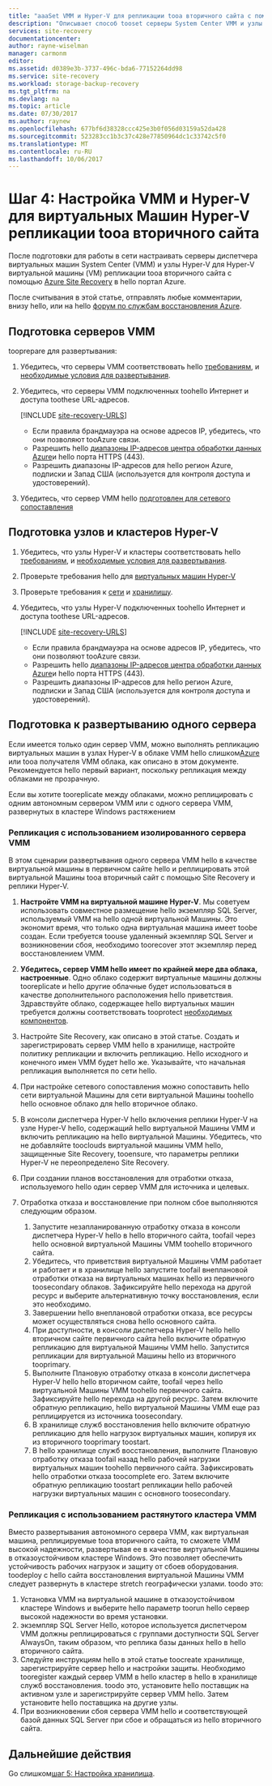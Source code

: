 ```yaml
---
title: "aaaSet VMM и Hyper-V для репликации tooa вторичного сайта с помощью Azure Site Recovery | Документы Microsoft"
description: "Описывает способ tooset серверы System Center VMM и узлы Hyper-V для репликации tooa вторичный сайт VMM."
services: site-recovery
documentationcenter: 
author: rayne-wiselman
manager: carmonm
editor: 
ms.assetid: d0389e3b-3737-496c-bda6-77152264dd98
ms.service: site-recovery
ms.workload: storage-backup-recovery
ms.tgt_pltfrm: na
ms.devlang: na
ms.topic: article
ms.date: 07/30/2017
ms.author: raynew
ms.openlocfilehash: 677bf6d38328ccc425e3b0f056d03159a52da428
ms.sourcegitcommit: 523283cc1b3c37c428e77850964dc1c33742c5f0
ms.translationtype: MT
ms.contentlocale: ru-RU
ms.lasthandoff: 10/06/2017
---
```

# <a name="step-4-set-up-vmm-and-hyper-v-for-hyper-v-vm-replication-tooa-secondary-site"></a>Шаг 4: Настройка VMM и Hyper-V для виртуальных Машин Hyper-V репликации tooa вторичного сайта 

После подготовки для работы в сети настраивать серверы диспетчера виртуальных машин System Center (VMM) и узлы Hyper-V для Hyper-V виртуальной машины (VM) репликации tooa вторичного сайта с помощью [Azure Site Recovery](site-recovery-overview.md) в hello портал Azure. 

После считывания в этой статье, отправлять любые комментарии, внизу hello, или на hello [форум по службам восстановления Azure](https://social.msdn.microsoft.com/forums/azure/home?forum=hypervrecovmgr).



## <a name="prepare-vmm-servers"></a>Подготовка серверов VMM 

tooprepare для развертывания:


1. Убедитесь, что серверы VMM соответствовать hello [требованиям](site-recovery-support-matrix-to-sec-site.md#on-premises-servers), и [необходимые условия для развертывания](vmm-to-vmm-walkthrough-prerequisites.md).
2. Убедитесь, что серверы VMM подключенных toohello Интернет и доступа toothese URL-адресов.
    
    [!INCLUDE [site-recovery-URLS](../../includes/site-recovery-URLS.md)]
    
    - Если правила брандмауэра на основе адресов IP, убедитесь, что они позволяют tooAzure связи.
    - Разрешить hello [диапазоны IP-адресов центра обработки данных Azure](https://www.microsoft.com/download/confirmation.aspx?id=41653)и hello порта HTTPS (443).
    - Разрешить диапазоны IP-адресов для hello регион Azure, подписки и Запад США (используется для контроля доступа и удостоверений).
3. Убедитесь, что сервер VMM hello [подготовлен для сетевого сопоставления](vmm-to-vmm-walkthrough-network.md#prepare-for-network-mapping)


## <a name="prepare-hyper-v-hostsclusters"></a>Подготовка узлов и кластеров Hyper-V

1. Убедитесь, что узлы Hyper-V и кластеры соответствовать hello [требованиям](site-recovery-support-matrix-to-sec-site.md#on-premises-servers), и [необходимые условия для развертывания](vmm-to-vmm-walkthrough-prerequisites.md).
2. Проверьте требования hello для [виртуальных машин Hyper-V](site-recovery-support-matrix-to-sec-site.md#support-for-replicated-machine-os-versions)
3. Проверьте требования к [сети](site-recovery-support-matrix-to-sec-site.md#network-configuration) и [хранилищу](site-recovery-support-matrix-to-sec-site.md#storage).
4. Убедитесь, что узлы Hyper-V подключенных toohello Интернет и доступа toothese URL-адресов.
    
    [!INCLUDE [site-recovery-URLS](../../includes/site-recovery-URLS.md)]
    
    - Если правила брандмауэра на основе адресов IP, убедитесь, что они позволяют tooAzure связи.
    - Разрешить hello [диапазоны IP-адресов центра обработки данных Azure](https://www.microsoft.com/download/confirmation.aspx?id=41653)и hello порта HTTPS (443).
    - Разрешить диапазоны IP-адресов для hello регион Azure, подписки и Запад США (используется для контроля доступа и удостоверений).

## <a name="prepare-for-single-server-deployment"></a>Подготовка к развертыванию одного сервера


Если имеется только один сервер VMM, можно выполнять репликацию виртуальных машин в узлах Hyper-V в облаке VMM hello слишком[Azure](hyper-v-site-walkthrough-overview.md) или tooa получателя VMM облака, как описано в этом документе. Рекомендуется hello первый вариант, поскольку репликация между облаками не прозрачную.

Если вы хотите tooreplicate между облаками, можно реплицировать с одним автономным сервером VMM или с одного сервера VMM, развернутых в кластере Windows растяжением

### <a name="replicate-with-a-standalone-vmm-server"></a>Репликация с использованием изолированного сервера VMM

В этом сценарии развертывания одного сервера VMM hello в качестве виртуальной машины в первичном сайте hello и реплицировать этой виртуальной Машины tooa вторичный сайт с помощью Site Recovery и реплики Hyper-V.

1. **Настройте VMM на виртуальной машине Hyper-V**. Мы советуем использовать совместное размещение hello экземпляр SQL Server, используемый VMM на hello одной виртуальной Машины. Это экономит время, что только одна виртуальная машина имеет toobe создан. Если требуется toouse удаленный экземпляр SQL Server и возникновении сбоя, необходимо toorecover этот экземпляр перед восстановлением VMM.
2. **Убедитесь, сервер VMM hello имеет по крайней мере два облака, настроенные**. Одно облако содержит виртуальные машины должны tooreplicate и hello другие облачные будет использоваться в качестве дополнительного расположения hello приветствия. Здравствуйте облако, содержащее hello виртуальных машин требуется должны соответствовать tooprotect [необходимых компонентов](#prerequisites).
3. Настройте Site Recovery, как описано в этой статье. Создать и зарегистрировать сервер VMM hello в хранилище, настройте политику репликации и включить репликацию. Hello исходного и конечного имен VMM будет hello же. Указывайте, что начальная репликация выполняется по сети hello.
4. При настройке сетевого сопоставления можно сопоставить hello сети виртуальной Машины для сети виртуальной Машины toohello hello основное облако для hello вторичное облако.
5. В консоли диспетчера Hyper-V hello включения реплики Hyper-V на узле Hyper-V hello, содержащий hello виртуальной Машины VMM и включить репликацию на hello виртуальной Машины. Убедитесь, что не добавляйте tooclouds виртуальной машины VMM hello, защищенные Site Recovery, tooensure, что параметры реплики Hyper-V не переопределено Site Recovery.
6. При создании планов восстановления для отработки отказа, используемого hello один сервер VMM для источника и целевых.
7. Отработка отказа и восстановление при полном сбое выполняются следующим образом.

   1. Запустите незапланированную отработку отказа в консоли диспетчера Hyper-V hello в hello вторичного сайта, toofail через hello основной виртуальной Машины VMM toohello вторичного сайта.
   2. Убедитесь, что приветствия виртуальной Машины VMM работает и работает и в хранилище hello запустите toofail внеплановой отработки отказа на виртуальных машинах hello из первичного toosecondary облаков. Зафиксируйте hello перехода на другой ресурс и выберите альтернативную точку восстановления, если это необходимо.
   3. Завершении hello внеплановой отработки отказа, все ресурсы может осуществляться снова hello основного сайта.
   4. При доступности, в консоли диспетчера Hyper-V hello hello вторичном сайте первичного сайта hello включите обратную репликацию для виртуальной Машины VMM hello. Запустится репликации для виртуальной Машины hello из вторичного tooprimary.
   5. Выполните Плановую отработку отказа в консоли диспетчера Hyper-V hello hello вторичном сайте, toofail через hello виртуальной Машины VMM toohello первичного сайта. Зафиксируйте hello перехода на другой ресурс. Затем включите обратную репликацию, hello виртуальной Машины VMM еще раз реплицируется из источника toosecondary.
   6. В хранилище служб восстановления hello включите обратную репликацию для hello нагрузок виртуальных машин, копируя их из вторичного tooprimary toostart.
   7. В hello хранилище служб восстановления, выполните Плановую отработку отказа toofail назад hello рабочей нагрузки виртуальных машин toohello первичного сайта. Зафиксировать hello отработки отказа toocomplete его. Затем включите обратную репликацию toostart репликации hello рабочей нагрузки виртуальных машин с основного toosecondary.

### <a name="replicate-with-a-stretched-vmm-cluster"></a>Репликация с использованием растянутого кластера VMM

Вместо развертывания автономного сервера VMM, как виртуальная машина, реплицируемые tooa вторичного сайта, то сможете VMM высокой надежности, развертывая ее в качестве виртуальной Машины в отказоустойчивом кластере Windows. Это позволяет обеспечить устойчивость рабочих нагрузок и защиту от сбоев оборудования. toodeploy с hello сайта восстановления виртуальной Машины VMM следует развернуть в кластере stretch географически узлами. toodo это:

1. Установка VMM на виртуальной машине в отказоустойчивом кластере Windows и выберите hello параметр toorun hello сервер высокой надежности во время установки.
2. экземпляр SQL Server Hello, которое используется диспетчером VMM должны реплицироваться с группами доступности SQL Server AlwaysOn, таким образом, что реплика базы данных hello в hello вторичного сайта.
3. Следуйте инструкциям hello в этой статье toocreate хранилище, зарегистрируйте сервер hello и настройки защиты. Необходимо tooregister каждый сервер VMM в hello кластер в hello в хранилище служб восстановления. toodo это, установите hello поставщик на активном узле и зарегистрируйте сервер VMM hello. Затем установите hello поставщика на другие узлы.
4. При возникновении сбоя сервера VMM hello и соответствующей базой данных SQL Server при сбое и обращаться из hello вторичного сайта.



## <a name="next-steps"></a>Дальнейшие действия

Go слишком[шаг 5: Настройка хранилища](vmm-to-vmm-walkthrough-create-vault.md).
